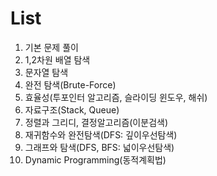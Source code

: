 # List
1. 기본 문제 풀이
2. 1,2차원 배열 탐색
3. 문자열 탐색 
4. 완전 탐색(Brute-Force)
5. 효율성(투포인터 알고리즘, 슬라이딩 윈도우, 해쉬)
6. 자료구조(Stack, Queue)
7. 정렬과 그리디, 결정알고리즘(이분검색)
8. 재귀함수와 완전탐색(DFS: 깊이우선탐색)
9. 그래프와 탐색(DFS, BFS: 넓이우선탐색)
10. Dynamic Programming(동적계획법)